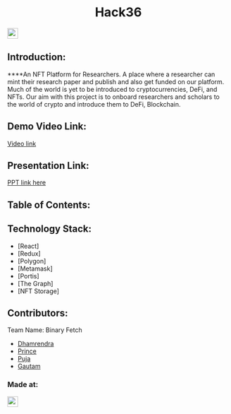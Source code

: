 <h1 align="center">Hack36</h1>
<p align="center">
</p>

<a href="https://hack36.com"> <img src="https://cutt.ly/BuiltAtHack36" height=24px> </a>


## Introduction:
  ****An NFT Platform for Researchers. A place where a researcher can mint their research paper and publish and also get funded on our platform. Much of the world is yet to be introduced to cryptocurrencies, DeFi, and NFTs. Our aim with this project is to onboard researchers and scholars to the world of crypto and introduce them to DeFi, Blockchain.
  
## Demo Video Link:
  <a href="https://youtu.be/furB7RhNEek">Video link</a>
  
## Presentation Link:
  <a href="https://drive.google.com/file/d/1kQZkg1d0ztRwxOFENVjWTuJWasjiC4n6/view?usp=sharing"> PPT link here </a>
  
  
## Table of Contents:

## Technology Stack:

- [React]
- [Redux]
- [Polygon]
- [Metamask]
- [Portis]
- [The Graph]
- [NFT Storage]
  

## Contributors:

Team Name: Binary Fetch

* [Dhamrendra]()
* [Prince]()
* [Puja]()
* [Gautam]()


### Made at:
<a href="https://hack36.com"> <img src="https://cutt.ly/BuiltAtHack36" height=24px> </a>
